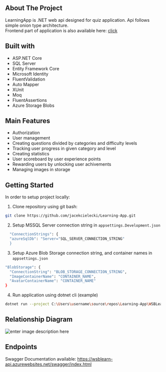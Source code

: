 ## About The Project

LearningApp is .NET web api designed for quiz application. Api follows simple onion type architecture. <br>
Frontend part of application is also available here: [click](https://github.com/jacekcielecki/Learning-App)


## Built with

-  ASP.NET Core
-  SQL Server
- Entity Framework Core
- Microsoft Identity
- FluentValidation
- Auto Mapper
- XUnit
- Moq
- FluentAssertions
- Azure Storage Blobs


## Main Features
 - Authorization
 - User management
 - Creating questions divided by categories and difficulty levels
 - Tracking user progress in given category and level
 - Creating statistics
 - User scoreboard by user experience points
 - Rewarding users by unlocking user achivements
 - Managing images in storage
 
## Getting Started
In order to setup project locally:

 1.  Clone repository using git bash:
  ```sh
  git clone https://github.com/jacekcielecki/Learning-App.git
  ```
  
 2. Setup MSSQL Server connection string in  `appsettings.Development.json`
  ```sh
    "ConnectionStrings": {
    "azureSqlDb": "Server="SQL_SERVER_CONNECTION_STRING" 
    }
  ```
 
  3. Setup Azure Blob Storage connection string, and container names in `appsettings.json`
  ```sh
"BlobStorage": {
    "ConnectionString": "BLOB_STORAGE_CONNECTION_STRING",
    "ImageContainerName": "CONTAINER_NAME",
    "AvatarContainerName": "CONTAINER_NAME"
  }
  ```
  4.  Run application using dotnet cli (example)
  ```sh
  dotnet run --project C:\Users\username\source\repos\Learning-App\WSBLearn.WebApi\WSBLearn.WebApi.csproj
  ```

## Relationship Diagram
![enter image description here](https://wsblearnstorage.blob.core.windows.net/imagecontainer/drawSQL-export-2022-11-29_13_54-f6334cd5-1acc-4311-9681-9750f54c3a7a.png)

## Endpoints
Swagger Documentation available:
https://wsblearn-api.azurewebsites.net/swagger/index.html
